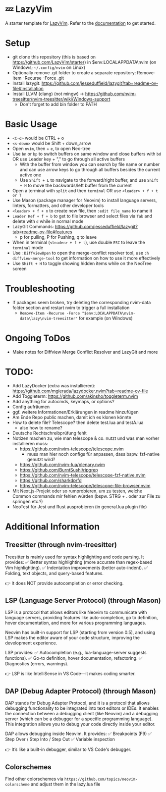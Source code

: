 # 💤 LazyVim

A starter template for [LazyVim](https://github.com/LazyVim/LazyVim).
Refer to the [documentation](https://lazyvim.github.io/installation) to get started.

# Setup
- git clone this repository (this is based on https://github.com/LazyVim/starter) in $env:LOCALAPPDATA\nvim (on Windows; `~/.config/nvim` on Linux)
- Optionally remove .git folder to create a separate repository: Remove-Item -Recurse -Force .git
- Install lazygit: https://github.com/jesseduffield/lazygit?tab=readme-ov-file#installation
- Install LLVM (clang) (not mingw) -> https://github.com/nvim-treesitter/nvim-treesitter/wiki/Windows-support
  - Don't forget to add bin folder to PATH

# Basic Usage
- `<C-o>` would be CTRL + o
- `<s-down>` would be Shift + down_arrow
- Open `nvim`, then <leader> + `e`, to open Neo-tree
- Use `bn` or `bp` to switch buffers on same window and close buffers with `bd` OR use Leader key + "," to go through all active buffers
  - With the buffer from window you can search by file name or number and can use arrow keys to go through all buffers besides the current active one
  - Use `Shift + L` to navigate to the forward/right buffer, and use `Shift + H` to move the backwards/left buffer from the current
- Open a terminal with `split` and then `terminal` OR use `<leader> + f + t or T`
- Use Mason (package manager for Neovim) to install language servers, linters, formatters, and other developer tools
- `<leader> + f + n` to create new file, then `:edit file_name` to name it
- `Leader Kef + f + b` to get to file browser and select files via `Tab` and delete with `d` while in normal mode
- LazyGit Commands: https://github.com/jesseduffield/lazygit?tab=readme-ov-file#features
  - p for pulling, P for Pushing, q to leave
- When in terminal (`<leader> + f + t`), use double `ESC` to leave the `terminal` mode
- Use `:DiffviewOpen` to open the merge-conflict resolver tool, use `:h diffview-merge-tool` to get information on how to use it more effectively 
- Use `Shift + H` to toggle showing hidden items while on the NeoTree screen



# Troubleshooting

- If packages seem broken, try deleting the corresponding nvim-data folder section and restart nvim to trigger a full installation
  - `Remove-Item -Recurse -Force "$env:LOCALAPPDATA\nvim-data\lazy\nvim-treesitter"` for example (on Windows)


# Ongoing ToDos
- Make notes for Diffview Merge Conflict Resolver and LazyGit and more


# TODO:
- Add LazyDocker (extra was installieren): https://github.com/mgierada/lazydocker.nvim?tab=readme-ov-file
- Add Toggleterm: https://github.com/akinsho/toggleterm.nvim
- Add anything for autocmds, keymaps, or options?
- Config aufräumen
- ggf. weitere Informationen/Erklärungen in readme hinzufügen
- Am Ende Repo public machen, damit ich es klonen könnte
- How to delete file? Telescope? then delete test.lua and testA.lua
  - also how to rename?
- Deutsche Rechtschreibprüfung fehlt
- Notizen machen zu, wie man telescope & co. nutzt und was man vorher installieren muss:
  - https://github.com/nvim-telescope/telescope.nvim
    - muss man hier noch configs für anpassen, dass bspw. fzf-native genutzt wird?
  - https://github.com/nvim-lua/plenary.nvim
  - https://github.com/BurntSushi/ripgrep
  - https://github.com/nvim-telescope/telescope-fzf-native.nvim
  - https://github.com/sharkdp/fd
  - https://github.com/nvim-telescope/telescope-file-browser.nvim
- Mit Next.js-Projekt oder so rumprobieren, um zu testen, welche Common commands mir fehlen würden (bspw. STRG + . oder zur File zu springen etc.?)
- NeoTest für Jest und Rust ausprobieren (in general.lua plugin file)


# Additional Information

## Treesitter (through nvim-treesitter)

Treesitter is mainly used for syntax highlighting and code parsing. It provides:
✅ Better syntax highlighting (more accurate than regex-based Vim highlighting).
✅ Indentation improvements (better auto-indent).
✅ Folding, text objects, and query-based features.

👉 It does NOT provide autocompletion or error checking.

## LSP (Language Server Protocol) (through Mason)
LSP is a protocol that allows editors like Neovim to communicate with language servers, providing features like auto-completion, go to definition, hover documentation, and more for various programming languages.

Neovim has built-in support for LSP (starting from version 0.5), and using LSP makes the editor aware of your code structure, improving the development experience.

LSP provides:
✅ Autocompletion (e.g., lua-language-server suggests functions).
✅ Go-to definition, hover documentation, refactoring.
✅ Diagnostics (errors, warnings).

👉 LSP is like IntelliSense in VS Code—it makes coding smarter.

## DAP (Debug Adapter Protocol) (through Mason)
DAP stands for Debug Adapter Protocol, and it is a protocol that allows debugging functionality to be integrated into text editors or IDEs. It enables the connection between a debugging client (like Neovim) and a debugging server (which can be a debugger for a specific programming language). This integration allows you to debug your code directly inside your editor.

DAP allows debugging inside Neovim. It provides:
✅ Breakpoints (F9)
✅ Step Over / Step Into / Step Out
✅ Variable inspection

👉 It’s like a built-in debugger, similar to VS Code's debugger.


## Colorschemes

Find other colorschemes via `https://github.com/topics/neovim-colorscheme` and adjust them in the lazy.lua file
